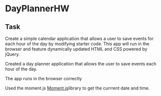 # DayPlannerHW

##  Task

Create a simple calendar application that allows a user to save events for each hour of the day by modifying starter code. This app will run in the browser and feature dynamically updated HTML and CSS powered by jQuery.

Created a day planner application that allows the user to save events each hour of the day.

The app runs in the browser correctly

Used the moment.js [Moment.js](https://momentjs.com/)library to get the currrent date and time.
